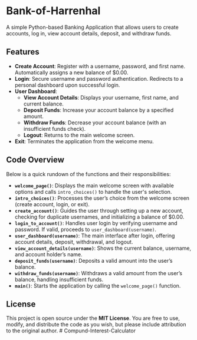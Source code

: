 # Bank-of-Harrenhal

A simple Python-based Banking Application that allows users to create accounts, log in, view account details, deposit, and withdraw funds.

## Features

- **Create Account**: Register with a username, password, and first name. Automatically assigns a new balance of $0.00.
- **Login**: Secure username and password authentication. Redirects to a personal dashboard upon successful login.
- **User Dashboard**:
  - **View Account Details**: Displays your username, first name, and current balance.
  - **Deposit Funds**: Increase your account balance by a specified amount.
  - **Withdraw Funds**: Decrease your account balance (with an insufficient funds check).
  - **Logout**: Returns to the main welcome screen.
- **Exit**: Terminates the application from the welcome menu.

## Code Overview

Below is a quick rundown of the functions and their responsibilities:

- **`welcome_page()`**: Displays the main welcome screen with available options and calls `intro_choices()` to handle the user's selection.
- **`intro_choices()`**: Processes the user’s choice from the welcome screen (create account, login, or exit).
- **`create_account()`**: Guides the user through setting up a new account, checking for duplicate usernames, and initializing a balance of $0.00.
- **`login_to_account()`**: Handles user login by verifying username and password. If valid, proceeds to `user_dashboard(username)`.
- **`user_dashboard(username)`**: The main interface after login, offering account details, deposit, withdrawal, and logout.
- **`view_account_details(username)`**: Shows the current balance, username, and account holder’s name.
- **`deposit_funds(username)`**: Deposits a valid amount into the user’s balance.
- **`withdraw_funds(username)`**: Withdraws a valid amount from the user’s balance, handling insufficient funds.
- **`main()`**: Starts the application by calling the `welcome_page()` function.

## License

This project is open source under the **MIT License**. You are free to use, modify, and distribute the code as you wish, but please include attribution to the original author.
#   C o m p u n d - I n t e r e s t - C a l c u l a t o r  
 